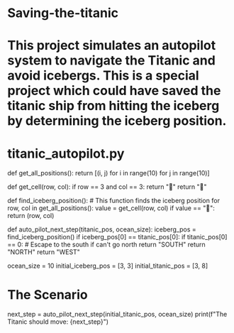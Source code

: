 # Saving-the-titanic
# This project simulates an autopilot system to navigate the Titanic and avoid icebergs. This is a special project which could have saved the titanic ship from hitting the iceberg by determining the iceberg position.
# titanic_autopilot.py
def get_all_positions():
    return [(i, j) for i in range(10) for j in range(10)]

def get_cell(row, col):
    if row == 3 and col == 3:
        return "🧊"
    return "🌊"

def find_iceberg_position():
    # This function finds the iceberg position
    for row, col in get_all_positions():
        value = get_cell(row, col)
        if value == "🧊":
            return (row, col)

def auto_pilot_next_step(titanic_pos, ocean_size):
    iceberg_pos = find_iceberg_position()
    if iceberg_pos[0] == titanic_pos[0]:
        if titanic_pos[0] == 0:
            # Escape to the south if can't go north
            return "SOUTH"
        return "NORTH"
    return "WEST"

ocean_size = 10
initial_iceberg_pos = [3, 3]
initial_titanic_pos = [3, 8]

# The Scenario
next_step = auto_pilot_next_step(initial_titanic_pos, ocean_size)
print(f"The Titanic should move: {next_step}")

